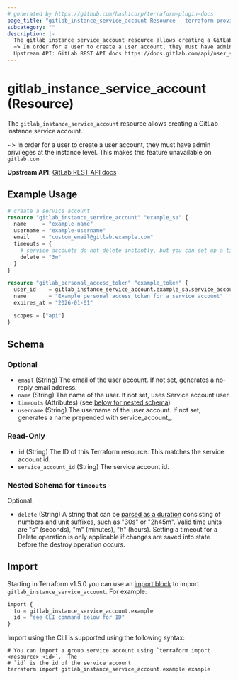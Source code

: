 ```yaml
---
# generated by https://github.com/hashicorp/terraform-plugin-docs
page_title: "gitlab_instance_service_account Resource - terraform-provider-gitlab"
subcategory: ""
description: |-
  The gitlab_instance_service_account resource allows creating a GitLab instance service account.
  ~> In order for a user to create a user account, they must have admin privileges at the instance level. This makes this feature unavailable on gitlab.com
  Upstream API: GitLab REST API docs https://docs.gitlab.com/api/user_service_accounts/
---
```


# gitlab_instance_service_account (Resource)

The `gitlab_instance_service_account` resource allows creating a GitLab instance service account.

~> In order for a user to create a user account, they must have admin privileges at the instance level. This makes this feature unavailable on `gitlab.com`

**Upstream API**: [GitLab REST API docs](https://docs.gitlab.com/api/user_service_accounts/)

## Example Usage

```terraform
# create a service account
resource "gitlab_instance_service_account" "example_sa" {
  name     = "example-name"
  username = "example-username"
  email    = "custom_email@gitlab.example.com"
  timeouts = {
    # service accounts do not delete instantly, but you can set up a timeout on deletion
    delete = "3m"
  }
}

resource "gitlab_personal_access_token" "example_token" {
  user_id    = gitlab_instance_service_account.example_sa.service_account_id
  name       = "Example personal access token for a service account"
  expires_at = "2026-01-01"

  scopes = ["api"]
}
```

<!-- schema generated by tfplugindocs -->
## Schema

### Optional

- `email` (String) The email of the user account. If not set, generates a no-reply email address.
- `name` (String) The name of the user. If not set, uses Service account user.
- `timeouts` (Attributes) (see [below for nested schema](#nestedatt--timeouts))
- `username` (String) The username of the user account. If not set, generates a name prepended with service_account_.

### Read-Only

- `id` (String) The ID of this Terraform resource. This matches the service account id.
- `service_account_id` (String) The service account id.

<a id="nestedatt--timeouts"></a>
### Nested Schema for `timeouts`

Optional:

- `delete` (String) A string that can be [parsed as a duration](https://pkg.go.dev/time#ParseDuration) consisting of numbers and unit suffixes, such as "30s" or "2h45m". Valid time units are "s" (seconds), "m" (minutes), "h" (hours). Setting a timeout for a Delete operation is only applicable if changes are saved into state before the destroy operation occurs.

## Import

Starting in Terraform v1.5.0 you can use an [import block](https://developer.hashicorp.com/terraform/language/import) to import `gitlab_instance_service_account`. For example:
```terraform
import {
  to = gitlab_instance_service_account.example
  id = "see CLI command below for ID"
}
```

Import using the CLI is supported using the following syntax:

```shell
# You can import a group service account using `terraform import <resource> <id>`.  The
# `id` is the id of the service account
terraform import gitlab_instance_service_account.example example
```
